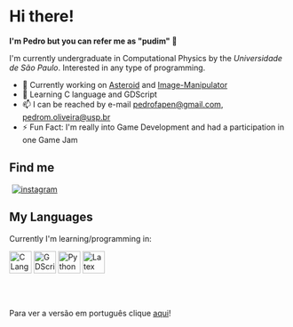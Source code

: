<!--credits for github.com/brenopelegrin, from where I got the idea (and part of the code) for this README-->
# Hi there! 

**I'm Pedro but you can refer me as "pudim" :custard:**

I'm currently undergraduate in Computational Physics by the *Universidade de São Paulo*. Interested in any type of programming.

- :telescope: Currently working on [Asteroid](https://github.com/Pedropudin/Asteroid) and [Image-Manipulator](https://github.com/Pedropudin/Image-Manipulator)
- :seedling: Learning C language and GDScript
- :mailbox: I can be reached by e-mail pedrofapen@gmail.com, pedrom.oliveira@usp.br
- :zap: Fun Fact: I'm really into Game Development and had a participation in one Game Jam

## Find me

<!--<a href="www.linkedin.com/in/pedromartins" target="_blank" style="margin: 5px;">
<img src=https://img.shields.io/badge/linkedin-%231E77B5.svg?&style=for-the-badge&logo=linkedin&logoColor=white alt=linkedin  />
</a>-->
<a href="https://www.instagram.com/pedro_pudin" target="_blank" style="margin: 5px;">
<img src="https://img.shields.io/badge/instagram-%23000000.svg?&style=for-the-badge&logo=instagram&logoColor=white" alt=instagram  />
</a>

## My Languages

Currently I'm learning/programming in:

<img 
src="https://cdn.jsdelivr.net/gh/devicons/devicon/icons/c/c-original.svg" 
heigth=40 width=40
alt="C Language" 
/>
<img 
src="https://cdn.jsdelivr.net/gh/devicons/devicon/icons/godot/godot-original.svg" 
heigth=40 width=40
alt="GDScript"
/>
<img
src="https://cdn.jsdelivr.net/gh/devicons/devicon/icons/python/python-original.svg" 
heigth=40 width=40
alt="Python"
/>
<img 
src="https://cdn.jsdelivr.net/gh/devicons/devicon/icons/latex/latex-original.svg" 
heigth=40 width=40
alt="Latex"
/>

##

<br/>

Para ver a versão em português clique [aqui](readme-pt_br.md)!
